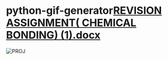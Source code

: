 # python-gif-generator[REVISION ASSIGNMENT( CHEMICAL BONDING) (1).docx](https://github.com/user-attachments/files/21473422/REVISION.ASSIGNMENT.CHEMICAL.BONDING.1.docx)
![PROJ](https://github.com/user-attachments/assets/7177e761-4b5e-4b9c-a8a5-2478504ba9aa)
